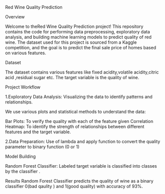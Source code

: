 Red Wine Quality Prediction 

Overview

Welcome to theRed Wine Quality Prediction project! This repository contains the code for performing data preprocessing, exploratory data analysis, and building  machine learning models to predict quality of red wine. The dataset used for this project is sourced from a Kaggle competition, and the goal is to predict the final sale price of homes based on various features.

Dataset

The dataset contains various features like  fixed acidity,volatile acidity,citric acid ,residual sugar etc. The target variable is the quality of wine.

Project Workflow

1.Exploratory Data Analysis: Visualizing the data to identify patterns and relationships. 

We use various plots and statistical methods to understand the data:

Bar Plots: To verify the quality with each of the feature given 
Correlation Heatmap: To identify the strength of relationships between different features and the target variable. 

2.Data Preparation: Use of lambda and apply function to convert the quality parameter to binary function (0 or 1)

Model Building

Random Forest Classifier: Labeled target variable is classified into classes by the classifier .

Results
Random Forest Classifier predicts the quality of wine as a binary classifier 0(bad qaulity ) and 1(good quality) with accuracy of 93%.
